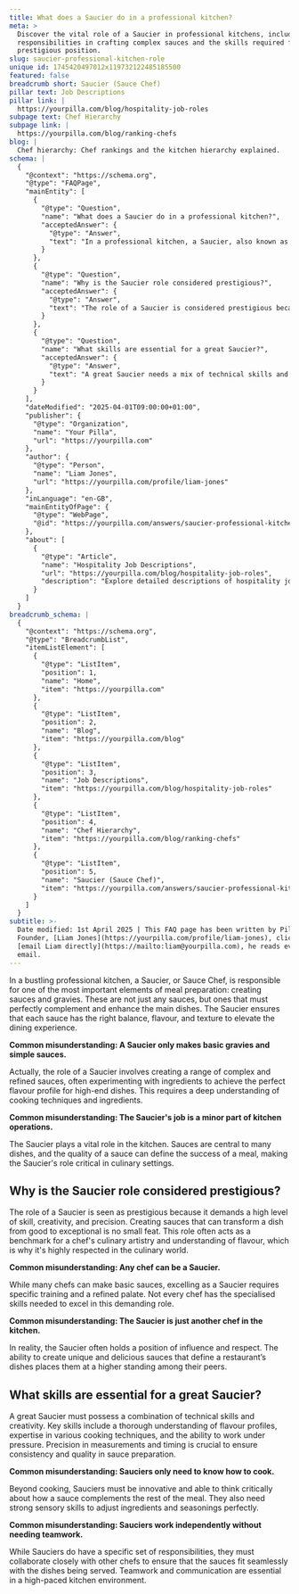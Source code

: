 ```yaml
---
title: What does a Saucier do in a professional kitchen?
meta: >
  Discover the vital role of a Saucier in professional kitchens, including their
  responsibilities in crafting complex sauces and the skills required for this
  prestigious position.
slug: saucier-professional-kitchen-role
unique id: 1745420497012x119732122485185500
featured: false
breadcrumb short: Saucier (Sauce Chef)
pillar text: Job Descriptions
pillar link: |
  https://yourpilla.com/blog/hospitality-job-roles
subpage text: Chef Hierarchy
subpage link: |
  https://yourpilla.com/blog/ranking-chefs
blog: |
  Chef hierarchy: Chef rankings and the kitchen hierarchy explained.
schema: |
  {
    "@context": "https://schema.org",
    "@type": "FAQPage",
    "mainEntity": [
      {
        "@type": "Question",
        "name": "What does a Saucier do in a professional kitchen?",
        "acceptedAnswer": {
          "@type": "Answer",
          "text": "In a professional kitchen, a Saucier, also known as a Sauce Chef, is crucial for preparing sauces and gravies that complement main dishes. They focus on achieving the right balance, flavour, and texture for each sauce to enhance the dining experience. Moreover, a Saucier's role involves creating a variety of complex sauces and is vital for the overall success of kitchen operations."
        }
      },
      {
        "@type": "Question",
        "name": "Why is the Saucier role considered prestigious?",
        "acceptedAnswer": {
          "@type": "Answer",
          "text": "The role of a Saucier is considered prestigious because it requires a high level of skill, creativity, and precision. They are responsible for creating sauces that elevate a dish from good to exceptional, often serving as a benchmark for a chef's culinary artistry and flavour understanding."
        }
      },
      {
        "@type": "Question",
        "name": "What skills are essential for a great Saucier?",
        "acceptedAnswer": {
          "@type": "Answer",
          "text": "A great Saucier needs a mix of technical skills and creativity, including an in-depth understanding of flavour profiles, cooking techniques, and the ability to work under pressure. They must also possess strong sensory skills to fine-tune ingredients and seasonings, and the ability to work well with other chefs is crucial."
        }
      }
    ],
    "dateModified": "2025-04-01T09:00:00+01:00",
    "publisher": {
      "@type": "Organization",
      "name": "Your Pilla",
      "url": "https://yourpilla.com"
    },
    "author": {
      "@type": "Person",
      "name": "Liam Jones",
      "url": "https://yourpilla.com/profile/liam-jones"
    },
    "inLanguage": "en-GB",
    "mainEntityOfPage": {
      "@type": "WebPage",
      "@id": "https://yourpilla.com/answers/saucier-professional-kitchen-role"
    },
    "about": [
      {
        "@type": "Article",
        "name": "Hospitality Job Descriptions",
        "url": "https://yourpilla.com/blog/hospitality-job-roles",
        "description": "Explore detailed descriptions of hospitality job roles including duties and tasks, helping businesses decide on specific roles."
      }
    ]
  }
breadcrumb_schema: |
  {
    "@context": "https://schema.org",
    "@type": "BreadcrumbList",
    "itemListElement": [
      {
        "@type": "ListItem",
        "position": 1,
        "name": "Home",
        "item": "https://yourpilla.com"
      },
      {
        "@type": "ListItem",
        "position": 2,
        "name": "Blog",
        "item": "https://yourpilla.com/blog"
      },
      {
        "@type": "ListItem",
        "position": 3,
        "name": "Job Descriptions",
        "item": "https://yourpilla.com/blog/hospitality-job-roles"
      },
      {
        "@type": "ListItem",
        "position": 4,
        "name": "Chef Hierarchy",
        "item": "https://yourpilla.com/blog/ranking-chefs"
      },
      {
        "@type": "ListItem",
        "position": 5,
        "name": "Saucier (Sauce Chef)",
        "item": "https://yourpilla.com/answers/saucier-professional-kitchen-role"
      }
    ]
  }
subtitle: >-
  Date modified: 1st April 2025 | This FAQ page has been written by Pilla
  Founder, [Liam Jones](https://yourpilla.com/profile/liam-jones), click to
  [email Liam directly](https://mailto:liam@yourpilla.com), he reads every
  email.
---
```

In a bustling professional kitchen, a Saucier, or Sauce Chef, is responsible for one of the most important elements of meal preparation: creating sauces and gravies. These are not just any sauces, but ones that must perfectly complement and enhance the main dishes. The Saucier ensures that each sauce has the right balance, flavour, and texture to elevate the dining experience.

**Common misunderstanding: A Saucier only makes basic gravies and simple sauces.**

Actually, the role of a Saucier involves creating a range of complex and refined sauces, often experimenting with ingredients to achieve the perfect flavour profile for high-end dishes. This requires a deep understanding of cooking techniques and ingredients.

**Common misunderstanding: The Saucier's job is a minor part of kitchen operations.**

The Saucier plays a vital role in the kitchen. Sauces are central to many dishes, and the quality of a sauce can define the success of a meal, making the Saucier's role critical in culinary settings.

## Why is the Saucier role considered prestigious?

The role of a Saucier is seen as prestigious because it demands a high level of skill, creativity, and precision. Creating sauces that can transform a dish from good to exceptional is no small feat. This role often acts as a benchmark for a chef's culinary artistry and understanding of flavour, which is why it's highly respected in the culinary world.

**Common misunderstanding: Any chef can be a Saucier.**

While many chefs can make basic sauces, excelling as a Saucier requires specific training and a refined palate. Not every chef has the specialised skills needed to excel in this demanding role.

**Common misunderstanding: The Saucier is just another chef in the kitchen.**

In reality, the Saucier often holds a position of influence and respect. The ability to create unique and delicious sauces that define a restaurant’s dishes places them at a higher standing among their peers.

## What skills are essential for a great Saucier?

A great Saucier must possess a combination of technical skills and creativity. Key skills include a thorough understanding of flavour profiles, expertise in various cooking techniques, and the ability to work under pressure. Precision in measurements and timing is crucial to ensure consistency and quality in sauce preparation.

**Common misunderstanding: Sauciers only need to know how to cook.**

Beyond cooking, Sauciers must be innovative and able to think critically about how a sauce complements the rest of the meal. They also need strong sensory skills to adjust ingredients and seasonings perfectly.

**Common misunderstanding: Sauciers work independently without needing teamwork.**

While Sauciers do have a specific set of responsibilities, they must collaborate closely with other chefs to ensure that the sauces fit seamlessly with the dishes being served. Teamwork and communication are essential in a high-paced kitchen environment.
